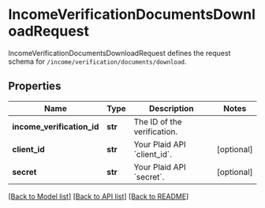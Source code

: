# IncomeVerificationDocumentsDownloadRequest

IncomeVerificationDocumentsDownloadRequest defines the request schema for `/income/verification/documents/download`.
## Properties
Name | Type | Description | Notes
------------ | ------------- | ------------- | -------------
**income_verification_id** | **str** | The ID of the verification. | 
**client_id** | **str** | Your Plaid API &#x60;client_id&#x60;. | [optional] 
**secret** | **str** | Your Plaid API &#x60;secret&#x60;. | [optional] 

[[Back to Model list]](../README.md#documentation-for-models) [[Back to API list]](../README.md#documentation-for-api-endpoints) [[Back to README]](../README.md)


